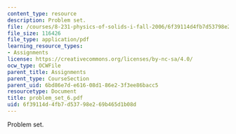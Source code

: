 ```yaml
---
content_type: resource
description: Problem set.
file: /courses/8-231-physics-of-solids-i-fall-2006/6f39114d4fb7d53798e269b465d1b08d_problem_set_6.pdf
file_size: 116426
file_type: application/pdf
learning_resource_types:
- Assignments
license: https://creativecommons.org/licenses/by-nc-sa/4.0/
ocw_type: OCWFile
parent_title: Assignments
parent_type: CourseSection
parent_uid: 6bd86e7d-e616-08d1-86e2-3f3ee86bacc5
resourcetype: Document
title: problem_set_6.pdf
uid: 6f39114d-4fb7-d537-98e2-69b465d1b08d
---
```

Problem set.
